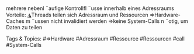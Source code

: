 mehrere nebenl ¨auﬁge Kontrollﬂ ¨usse innerhalb eines Adressraums
Vorteile:
◮Threads teilen sich Adressraum und Ressourcen
⇒Hardware-Caches m ¨ussen nicht invalidiert werden
⇒keine System-Calls n ¨otig, um Daten zu teilen

   Tags & Topics:
   #⇒Hardware
   #Adressraum
   #Ressource
   #Ressourcen
   #call
   #System-Calls